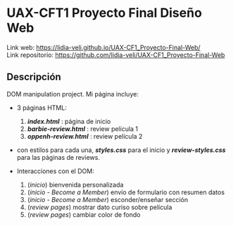 # UAX-CFT1 Proyecto Final Diseño Web
Link web: https://lidia-veli.github.io/UAX-CF1_Proyecto-Final-Web/  
Link repositorio: https://github.com/lidia-veli/UAX-CF1_Proyecto-Final-Web  

## Descripción
DOM manipulation project. Mi página incluye:
- 3 páginas HTML:
  1. ***index.html*** : página de inicio
  2. ***barbie-review.html*** : review película 1
  3. ***oppenh-review.html*** : review película 2  

- con estilos para cada una, ***styles.css*** para el inicio y ***review-styles.css*** para las páginas de reviews.
- Interacciones con el DOM:
  1. (*inicio*) bienvenida personalizada
  2. (*inicio - Become a Member*) envío de formulario con resumen datos
  3. (*inicio - Become a Member*) esconder/enseñar sección
  4. (*review pages*) mostrar dato curiso sobre película
  5. (*review pages*) cambiar color de fondo
  
